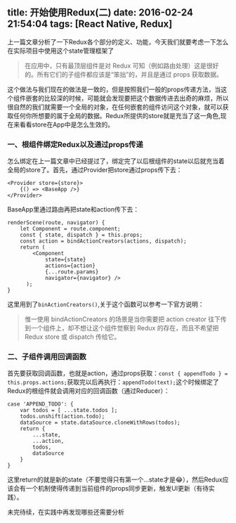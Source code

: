 title: 开始使用Redux(二)
date: 2016-02-24 21:54:04
tags: [React Native, Redux]
---

上一篇文章分析了一下Redux各个部分的定义、功能，今天我们就要考虑一下怎么在实际项目中使用这个state管理框架了

>在应用中，只有最顶层组件是对 Redux 可知（例如路由处理）这是很好的。所有它们的子组件都应该是“笨拙”的，并且是通过 props 获取数据。

这个做法与我们现在的做法是一致的，但是按照我们一般的props传递方法，当这个组件嵌套的比较深的时候，可能就会发现要把这个数据传进去出奇的麻烦，所以很自然的我们就需要一个全局的对象，在任何嵌套的组件访问这个对象，就可以获取任何你所想要的属于全局的数据。Redux所提供的store就是充当了这一角色,现在来看看store在App中是怎么生效的。

### 一、根组件绑定Redux以及通过props传递

怎么绑定在上一篇文章中已经提过了，绑定完了以后根组件的state以后就充当着全局的store了。首先，通过Provider把store通过props传下去：

	<Provider store={store}>
		{() => <BaseApp />}
	</Provider>

BaseApp里通过路由再把state和action传下去：

	renderScene(route, navigator) {
	    let Component = route.component;
	    const { state, dispatch } = this.props;
	    const action = bindActionCreators(actions, dispatch);
	    return (
	        <Component 
	            state={state}
	            actions={action}
	            {...route.params} 
	            navigator={navigator} />
	      );
    }

<!-- more -->

这里用到了`binActionCreators()`,关于这个函数可以参考一下官方说明：

>惟一使用 bindActionCreators 的场景是当你需要把 action creator 往下传到一个组件上，却不想让这个组件觉察到 Redux 的存在，而且不希望把 Redux store 或 dispatch 传给它。

### 二、子组件调用回调函数

首先要获取回调函数，也就是action，通过props获取：`const { appendTodo } = this.props.actions;`获取完以后再执行：`appendTodo(text);`这个时候绑定了Redux的根组件就会调用对应的回调函数（通过Reducer）：

	case 'APPEND_TODO': {
        var todos = [ ...state.todos ];
        todos.unshift(action.todo);
        dataSource = state.dataSource.cloneWithRows(todos);
        return {
            ...state,
            ...action,
            todos,
            dataSource
        }
    }

这里return的就是新的state（不要觉得只有第一个...state才是😂），然后Redux应该会有一个机制使得传递到当前组件的props同步更新，触发UI更新（有待实践）。

未完待续，在实践中再发现哪些还需要分析
